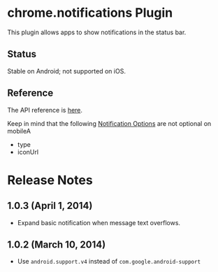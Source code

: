# chrome.notifications Plugin

This plugin allows apps to show notifications in the status bar.

## Status

Stable on Android; not supported on iOS.

## Reference

The API reference is [here](http://developer.chrome.com/apps/notifications.html).

Keep in mind that the following [Notification Options](https://developer.chrome.com/apps/notifications#type-NotificationOptions) are not optional on mobileA
- type
- iconUrl

# Release Notes
## 1.0.3 (April 1, 2014)
- Expand basic notification when message text overflows.

## 1.0.2 (March 10, 2014)
- Use `android.support.v4` instead of `com.google.android-support`

